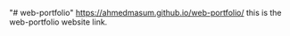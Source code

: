 "# web-portfolio" 
https://ahmedmasum.github.io/web-portfolio/
this is the web-portfolio website link.
